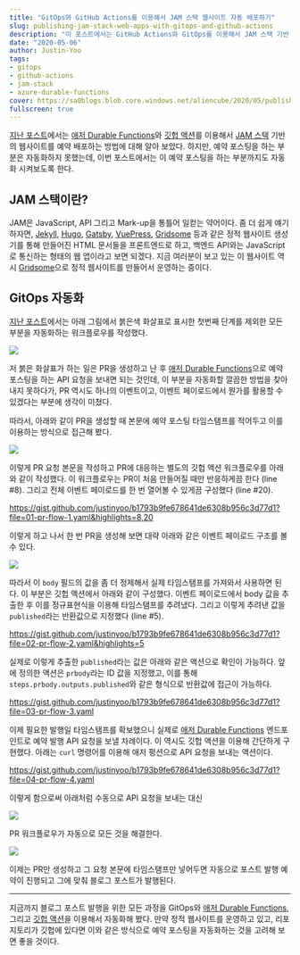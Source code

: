 ```yaml
---
title: "GitOps와 GitHub Actions를 이용해서 JAM 스택 웹사이트 자동 배포하기"
slug: publishing-jam-stack-web-apps-with-gitops-and-github-actions
description: "이 포스트에서는 GitHub Actions와 GitOps를 이용해서 JAM 스택 기반 웹사이트를 자동으로 배포하는 방법을 알아봅니다."
date: "2020-05-06"
author: Justin-Yoo
tags:
- gitops
- github-actions
- jam-stack
- azure-durable-functions
cover: https://sa0blogs.blob.core.windows.net/aliencube/2020/05/publishing-jam-stack-web-apps-with-gitops-and-github-actions-00.png
fullscreen: true
---
```


[지난 포스트][post gitops schedule]에서는 [애저 Durable Functions][az func durable]와 [깃헙 액션][gh actions]를 이용해서 [JAM 스택][jam stack] 기반의 웹사이트를 예약 배포하는 방법에 대해 알아 보았다. 하지만, 예약 포스팅을 하는 부분은 자동화하지 못했는데, 이번 포스트에서는 이 예약 포스팅을 하는 부분까지도 자동화 시켜보도록 한다.


## JAM 스택이란? ##

JAM은 JavaScript, API 그리고 Mark-up을 통틀어 일컫는 약어이다. 좀 더 쉽게 얘기하자면, [Jekyll][jekyll], [Hugo][hugo], [Gatsby][gatsby], [VuePress][vuepress], [Gridsome][gridsome] 등과 같은 정적 웹사이트 생성기를 통해 만들어진 HTML 문서들을 프론트엔드로 하고, 백엔드 API와는 JavaScript로 통신하는 형태의 웹 앱이라고 보면 되겠다. 지금 여러분이 보고 있는 이 웹사이트 역시 [Gridsome][gridsome]으로 정적 웹사이트를 만들어서 운영하는 중이다.


## GitOps 자동화 ##

[지난 포스트][post gitops schedule]에서는 아래 그림에서 붉은색 화살표로 표시한 첫번째 단계를 제외한 모든 부분을 자동화하는 워크플로우를 작성했다.

![][image-01]

저 붉은 화살표가 하는 일은 PR을 생성하고 난 후 [애저 Durable Functions][az func durable]으로 예약 포스팅을 하는 API 요청을 보내면 되는 것인데, 이 부분을 자동화할 깔끔한 방법을 찾아내지 못하다가, PR 역시도 하나의 이벤트이고, 이벤트 페이로드에서 뭔가를 활용할 수 있겠다는 부분에 생각이 미쳤다.

따라서, 아래와 같이 PR을 생성할 때 본문에 예약 포스팅 타임스탬프를 적어두고 이를 이용하는 방식으로 접근해 봤다.

![][image-02]

이렇게 PR 요청 본문을 작성하고 PR에 대응하는 별도의 깃헙 액션 워크플로우를 아래와 같이 작성했다. 이 워크플로우는 PR이 처음 만들어질 때만 반응하게끔 한다 (line #8). 그리고 전체 이벤트 페이로드를 한 번 열어볼 수 있게끔 구성했다 (line #20).

https://gist.github.com/justinyoo/b1793b9fe678641de6308b956c3d77d1?file=01-pr-flow-1.yaml&highlights=8,20

이렇게 하고 나서 한 번 PR을 생성해 보면 대략 아래와 같은 이벤트 페이로드 구조를 볼 수 있다.

![][image-03]

따라서 이 `body` 필드의 값을 좀 더 정제해서 실제 타임스탬프를 가져와서 사용하면 된다. 이 부분은 깃헙 액션에서 아래와 같이 구성했다. 이벤트 페이로드에서 body 값을 추출한 후 이를 정규표현식을 이용해 타임스탬프를 추려냈다. 그리고 이렇게 추려낸 값을 `published`라는 반환값으로 지정했다 (line #5).

https://gist.github.com/justinyoo/b1793b9fe678641de6308b956c3d77d1?file=02-pr-flow-2.yaml&highlights=5

실제로 이렇게 추출한 `published`라는 값은 아래와 같은 액션으로 확인이 가능하다. 앞에 정의한 액션은 `prbody`라는 ID 값을 지정했고, 이를 통해 `steps.prbody.outputs.published`와 같은 형식으로 반환값에 접근이 가능하다.

https://gist.github.com/justinyoo/b1793b9fe678641de6308b956c3d77d1?file=03-pr-flow-3.yaml

이제 필요한 발행일 타임스탬프를 확보했으니 실제로 [애저 Durable Functions][az func durable] 엔드포인트로 예약 발행 API 요청을 보낼 차례이다. 이 역시도 깃헙 액션을 이용해 간단하게 구현했다. 아래는 `curl` 명령어를 이용해 애저 펑션으로 API 요청을 보내는 액션이다.

https://gist.github.com/justinyoo/b1793b9fe678641de6308b956c3d77d1?file=04-pr-flow-4.yaml

이렇게 함으로써 아래처럼 수동으로 API 요청을 보내는 대신

![][image-05]

PR 워크플로우가 자동으로 모든 것을 해결한다.

![][image-04]

이제는 PR만 생성하고 그 요청 본문에 타임스탬프만 넣어두면 자동으로 포스트 발행 예약이 진행되고 그에 맞춰 블로그 포스트가 발행된다.

---

지금까지 블로그 포스트 발행을 위한 모든 과정을 GitOps와 [애저 Durable Functions][az func durable], 그리고 [깃헙 액션][gh actions]을 이용해서 자동화해 봤다. 만약 정적 웹사이트를 운영하고 있고, 리포지토리가 깃헙에 있다면 이와 같은 방식으로 예약 포스팅을 자동화하는 것을 고려해 보면 좋을 것이다.


[image-01]: https://sa0blogs.blob.core.windows.net/aliencube/2020/05/publishing-jam-stack-web-apps-with-gitops-and-github-actions-01.png
[image-02]: https://sa0blogs.blob.core.windows.net/aliencube/2020/05/publishing-jam-stack-web-apps-with-gitops-and-github-actions-02.png
[image-03]: https://sa0blogs.blob.core.windows.net/aliencube/2020/05/publishing-jam-stack-web-apps-with-gitops-and-github-actions-03.png
[image-04]: https://sa0blogs.blob.core.windows.net/aliencube/2020/05/publishing-jam-stack-web-apps-with-gitops-and-github-actions-04.png
[image-05]: https://sa0blogs.blob.core.windows.net/aliencube/2020/05/publishing-jam-stack-web-apps-with-gitops-and-github-actions-05.png

[post gitops schedule]: /ko/2020/03/25/scheduling-posts-with-gitops-durable-functions-and-github-actions/

[gh sample]: https://github.com/devkimchi/KeyVault-Reference-Sample
[gh actions]: https://github.com/features/actions

[jam stack]: https://jamstack.org/
[jekyll]: https://jekyllrb.com/
[hugo]: https://gohugo.io/
[gatsby]: https://www.gatsbyjs.org/
[vuepress]: https://vuepress.vuejs.org/
[gridsome]: https://gridsome.org/

[az func]: https://docs.microsoft.com/ko-kr/azure/azure-functions/functions-overview?WT.mc_id=aliencubeorg-blog-juyoo
[az func durable]: https://docs.microsoft.com/ko-kr/azure/azure-functions/durable/durable-functions-overview?tabs=csharp&WT.mc_id=aliencubeorg-blog-juyoo
